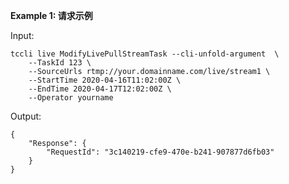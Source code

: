 **Example 1: 请求示例**



Input: 

```
tccli live ModifyLivePullStreamTask --cli-unfold-argument  \
    --TaskId 123 \
    --SourceUrls rtmp://your.domainname.com/live/stream1 \
    --StartTime 2020-04-16T11:02:00Z \
    --EndTime 2020-04-17T12:02:00Z \
    --Operator yourname
```

Output: 
```
{
    "Response": {
        "RequestId": "3c140219-cfe9-470e-b241-907877d6fb03"
    }
}
```

